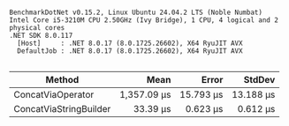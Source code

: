 ```

BenchmarkDotNet v0.15.2, Linux Ubuntu 24.04.2 LTS (Noble Numbat)
Intel Core i5-3210M CPU 2.50GHz (Ivy Bridge), 1 CPU, 4 logical and 2 physical cores
.NET SDK 8.0.117
  [Host]     : .NET 8.0.17 (8.0.1725.26602), X64 RyuJIT AVX
  DefaultJob : .NET 8.0.17 (8.0.1725.26602), X64 RyuJIT AVX


```
| Method                 | Mean        | Error     | StdDev    |
|----------------------- |------------:|----------:|----------:|
| ConcatViaOperator      | 1,357.09 μs | 15.793 μs | 13.188 μs |
| ConcatViaStringBuilder |    33.39 μs |  0.623 μs |  0.612 μs |
